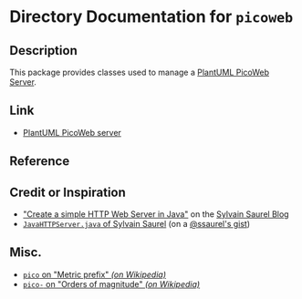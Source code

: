 # Directory Documentation for `picoweb`

## Description
This package provides classes used to manage a [PlantUML PicoWeb Server](https://plantuml.com/picoweb).

## Link
- [PlantUML PicoWeb server](https://plantuml.com/picoweb)

## Reference

## Credit or Inspiration
- ["Create a simple HTTP Web Server in Java"](https://www.ssaurel.com/blog/create-a-simple-http-web-server-in-java) on the [Sylvain Saurel Blog](https://www.ssaurel.com/blog/)
- [`JavaHTTPServer.java` of Sylvain Saurel](https://gist.github.com/ssaurel/2e8462d70b9e61c4dd6df2dc2cd725d7)
 (on a [@ssaurel's gist](https://gist.github.com/ssaurel))

 ## Misc.
- [`pico` on "Metric prefix"  _(on Wikipedia)_](https://en.wikipedia.org/wiki/Metric_prefix)
- [`pico-` on "Orders of magnitude" _(on Wikipedia)_](https://en.wikipedia.org/wiki/Orders_of_magnitude_(numbers)#10%E2%88%9212)
